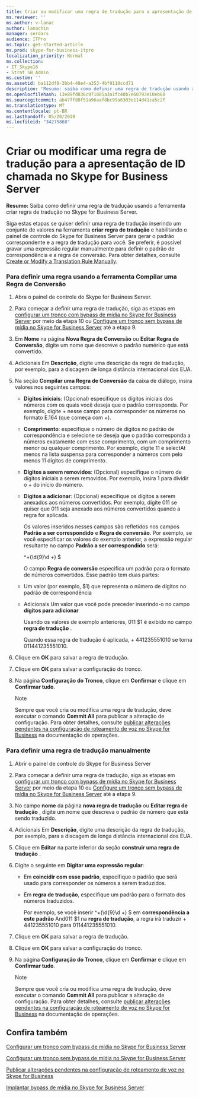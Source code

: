 ```yaml
---
title: Criar ou modificar uma regra de tradução para a apresentação de ID chamada no Skype for Business Server
ms.reviewer: ''
ms.author: v-lanac
author: lanachin
manager: serdars
audience: ITPro
ms.topic: get-started-article
ms.prod: skype-for-business-itpro
localization_priority: Normal
ms.collection:
- IT_Skype16
- Strat_SB_Admin
ms.custom: ''
ms.assetid: ba112df8-3bb4-48e4-a353-4bf9110ccd71
description: 'Resumo: saiba como definir uma regra de tradução usando a ferramenta criar regra de tradução no Skype for Business Server.'
ms.openlocfilehash: 13e89fd836c971085a3a1fc40b7e60793e10eb68
ms.sourcegitcommit: ab47ff88f51a96aaf8bc99a6303e114d41ca5c2f
ms.translationtype: MT
ms.contentlocale: pt-BR
ms.lasthandoff: 05/20/2019
ms.locfileid: "34275868"
---
```

# <a name="create-or-modify-a-translation-rule-for-called-id-presentation-in-skype-for-business-server"></a>Criar ou modificar uma regra de tradução para a apresentação de ID chamada no Skype for Business Server

**Resumo:** Saiba como definir uma regra de tradução usando a ferramenta criar regra de tradução no Skype for Business Server.

Siga estas etapas se quiser definir uma regra de tradução inserindo um conjunto de valores na ferramenta **criar regra de tradução** e habilitando o painel de controle do Skype for Business Server para gerar o padrão correspondente e a regra de tradução para você. Se preferir, é possível gravar uma expressão regular manualmente para definir o padrão de correspondência e a regra de conversão. Para obter detalhes, consulte [Create or Modify a Translation Rule Manually](https://technet.microsoft.com/library/049d1db3-af58-48c5-be89-52e1d068a4bd.aspx).

### <a name="to-define-a-rule-by-using-the-build-a-translation-rule-tool"></a>Para definir uma regra usando a ferramenta Compilar uma Regra de Conversão

1. Abra o painel de controle do Skype for Business Server.

2. Para começar a definir uma regra de tradução, siga as etapas em [configurar um tronco com bypass de mídia no Skype for Business Server](configure-trunk-with-media-bypass.md) por meio da etapa 10 ou [Configure um tronco sem bypass de mídia no Skype for Business Server](configure-trunk-without-media-bypass.md) até a etapa 9.

3. Em  **Nome** na página  **Nova Regra de Conversão** ou **Editar Regra de Conversão**, digite um nome que descreve o padrão numérico que está convertido.

4. Adicionais Em **Descrição**, digite uma descrição da regra de tradução, por exemplo, para a discagem de longa distância internacional dos EUA.

5. Na seção  **Compilar uma Regra de Conversão** da caixa de diálogo, insira valores nos seguintes campos:

   - **Dígitos iniciais**: (Opcional) especifique os dígitos iniciais dos números com os quais você deseja que o padrão corresponda. Por exemplo, digite  + nesse campo para corresponder os números no formato E.164 (que começa com +).

   - **Comprimento**: especifique o número de dígitos no padrão de correspondência e selecione se deseja que o padrão corresponda a números exatamente com esse comprimento, com um comprimento menor ou qualquer comprimento. Por exemplo, digite 11 e selectAt menos na lista suspensa para corresponder a números com pelo menos 11 dígitos de comprimento.

   - **Dígitos a serem removidos**: (Opcional) especifique o número de dígitos iniciais a serem removidos. Por exemplo, insira 1 para dividir o + do início do número.

   - **Dígitos a adicionar**: (Opcional) especifique os dígitos a serem anexados aos números convertidos. Por exemplo, digite  011 se quiser que 011 seja anexado aos números convertidos quando a regra for aplicada.

     Os valores inseridos nesses campos são refletidos nos campos  **Padrão a ser correspondido** e  **Regra de conversão**. Por exemplo, se você especificar os valores do exemplo anterior, a expressão regular resultante no campo  **Padrão a ser correspondido** será:

     ^\+(\d{9}\d +) $

     O campo  **Regra de conversão** especifica um padrão para o formato de números convertidos. Esse padrão tem duas partes:

   - Um valor (por exemplo, $1) que representa o número de dígitos no padrão de correspondência

   - Adicionais Um valor que você pode preceder inserindo-o no campo **dígitos para adicionar**

     Usando os valores de exemplo anteriores, 011 $1 é exibido no campo **regra de tradução** .

     Quando essa regra de tradução é aplicada, + 441235551010 se torna 011441235551010.

6. Clique em **OK** para salvar a regra de tradução.

7. Clique em **OK** para salvar a configuração do tronco.

8. Na página **Configuração do Tronco**, clique em **Confirmar** e clique em **Confirmar tudo**.

   > [!NOTE]
   > Sempre que você cria ou modifica uma regra de tradução, deve executar o comando **Commit All** para publicar a alteração de configuração. Para obter detalhes, consulte [publicar alterações pendentes na configuração de roteamento de voz no Skype for Business](voice-route-config-changes.md) na documentação de operações.

### <a name="to-define-a-translation-rule-manually"></a>Para definir uma regra de tradução manualmente

1. Abrir o painel de controle do Skype for Business Server

2. Para começar a definir uma regra de tradução, siga as etapas em [configurar um tronco com bypass de mídia no Skype for Business Server](configure-trunk-with-media-bypass.md) por meio da etapa 10 ou [Configure um tronco sem bypass de mídia no Skype for Business Server](configure-trunk-without-media-bypass.md) até a etapa 9.

3. No campo **nome** da página **nova regra de tradução** ou **Editar regra de tradução** , digite um nome que descreva o padrão de número que está sendo traduzido.

4. Adicionais Em **Descrição**, digite uma descrição da regra de tradução, por exemplo, para a discagem de longa distância internacional dos EUA.

5. Clique em **Editar** na parte inferior da seção **construir uma regra de tradução** .

6. Digite o seguinte em **Digitar uma expressão regular**:

   - Em **coincidir com esse padrão**, especifique o padrão que será usado para corresponder os números a serem traduzidos.

   - Em **regra de tradução**, especifique um padrão para o formato dos números traduzidos.

     Por exemplo, se você inserir ^\+(\d{9}\d +) $ em **correspondência a este padrão** And011 $1 na **regra de tradução**, a regra irá traduzir + 441235551010 para 011441235551010.

7. Clique em **OK** para salvar a regra de tradução.

8. Clique em **OK** para salvar a configuração do tronco.

9. Na página **Configuração do Tronco**, clique em **Confirmar** e clique em **Confirmar tudo**.

    > [!NOTE]
    > Sempre que você cria ou modifica uma regra de tradução, deve executar o comando **Commit All** para publicar a alteração de configuração. Para obter detalhes, consulte [publicar alterações pendentes na configuração de roteamento de voz no Skype for Business](voice-route-config-changes.md) na documentação de operações.

## <a name="see-also"></a>Confira também

[Configurar um tronco com bypass de mídia no Skype for Business Server](configure-trunk-with-media-bypass.md)

[Configurar um tronco sem bypass de mídia no Skype for Business Server](configure-trunk-without-media-bypass.md)

[Publicar alterações pendentes na configuração de roteamento de voz no Skype for Business](voice-route-config-changes.md)

[Implantar bypass de mídia no Skype for Business Server](deploy-media-bypass.md)

